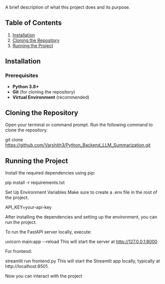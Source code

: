 A brief description of what this project does and its purpose.

## Table of Contents

1. [Installation](#installation)
2. [Cloning the Repository](#cloning-the-repository)
3. [Running the Project](#running-the-project)

## Installation

### Prerequisites

- **Python 3.8+**
- **Git** (for cloning the repository)
- **Virtual Environment** (recommended)

## Cloning the Repository

Open your terminal or command prompt.
Run the following command to clone the repository:

git clone https://github.com/Varshith3/Python_Backend_LLM_Summarization.git

## Running the Project

Install the required dependencies using pip:

pip install -r requirements.txt

Set Up Environment Variables
Make sure to create a .env file in the root of the project.

API_KEY=your-api-key

After installing the dependencies and setting up the environment, you can run the project.

To run the FastAPI server locally, execute:

uvicorn main:app --reload
This will start the server at http://127.0.0.1:8000

For frontend:

streamlit run frontend.py
This will start the Streamlit app locally, typically at http://localhost:8501.

Now you can interact with the project
